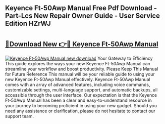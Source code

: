 ## Keyence Ft-50Awp Manual Free Pdf Download - Part-Lcs New Repair Owner Guide - User Service Edition HZrWJ

# <h2><a href="http://bc20022.oget.top/?id=Keyence+Ft-50Awp+Manual">🔗Download New 👉🔴 Keyence Ft-50Awp Manual</a></h2>

[![Keyence Ft-50Awp Manual new download](https://i.imgur.com/5g1atiW.png)](http://bc20022.oget.top/?id=Keyence+Ft-50Awp+Manual)
Your Gateway to Efficiency This guide explores the ways your new Keyence Ft-50Awp Manual can streamline your workflow and boost productivity. Please Keep This Manual for Future Reference This manual will be your reliable guide to using your new Keyence Ft-50Awp Manual effectively. Keyence Ft-50Awp Manual comes with an array of advanced features, including voice commands, customizable settings, multi-language support, and automatic backups, all accessible through the user interface. Our expectation is that the Keyence Ft-50Awp Manual has been a clear and easy-to-understand resource in your journey to becoming proficient in using your new gadget. Should you need any assistance or clarification, please do not hesitate to contact our support team.
